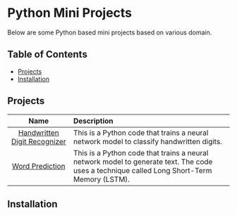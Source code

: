 # Python Mini Projects
Below are some Python based mini projects based on various domain.

## Table of Contents
- [Projects](#projects)
- [Installation](#installation)

## Projects
| Name | Description |
| :---: | :--- | 
|[Handwritten Digit Recognizer](./handwritten-digit-recognizer/)|This is a Python code that trains a neural network model to classify handwritten digits.|
|[Word Prediction](./word-prediction/)|This is a Python code that trains a neural network model to generate text. The code uses a technique called Long Short-Term Memory (LSTM).|

## Installation



